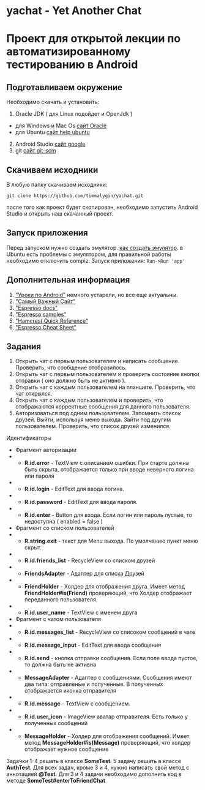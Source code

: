 # yachat - Yet Another Chat
Проект для открытой лекции по автоматизированному тестированию в Android
========================

Подготавливаем окружение
------------------------
Необходимо скачать и установить:
1. Oracle JDK ( для Linux подойдет и OpenJdk )
- для Windows и Mac Os [сайт Oracle](http://www.oracle.com/technetwork/java/javase/downloads/index-jsp-138363.html "Oracle")
- для Ubuntu [сайт help ubuntu](http://help.ubuntu.ru/wiki/java "java on ubuntu")
2. Android Studio [сайт google](https://developer.android.com/studio/index.html "Android Studio")
3. git [сайт git-scm](https://git-scm.com/download/ "git")

Скачиваем исходники
------------------------
В любую папку скачиваем исходники:

 `git clone https://github.com/timmalygin/yachat.git`

после того как проект будет скопирован, необходимо запустить Android Studio и открыть наш скачанный проект.

Запуск приложения
------------------------
Перед запуском нужно создать эмулятор. [как создать эмулятор](http://aristov-vasiliy.ru/knowledge/hello-world-v-android-studio/ustanovka-emulyatora-android.html "создание эмулятор"). в Ubuntu есть проблемы с эмулятором, для правильной работы необходимо отключить compiz. 
Запуск приложения: `Run->Run 'app'`

Дополнительная информация
------------------------
1. ["Уроки по Android"](http://startandroid.ru/ru/uroki/vse-uroki-spiskom.html) немного устарели, но все еще актуальны.
2. ["Самый Важный Сайт"](https://developer.android.com/)
3. ["Espresso docs"](https://google.github.io/android-testing-support-library/docs/espresso/)
4. ["Espresso samples"](https://github.com/googlesamples/android-testing)
5. ["Hamcrest Quick Reference"](www.marcphilipp.de/blog/2013/01/02/hamcrest-quick-reference/)
6. ["Espresso Cheat Sheet"](https://google.github.io/android-testing-support-library/docs/espresso/cheatsheet/)

Задания
------------------------
1. Открыть чат с первым пользователем и написать сообщение. Проверить, что сообщение отобразилось.
2. Открыть чат с первым пользователем и проверить состояние кнопки отправки ( оно должно быть не активно ).
3. Открыть чат с каждым пользователем на планшете. Проверить, что чат открылся.
4. Открыть чат с каждым пользователем и проверить, что отображаются корректные сообщения для данного пользователя.
5. Авторизоваться под одним пользователем. Запомнить список друзей. Выйти, используя меню выхода. Зайти под другим пользователем. Проверить, что список друзей изменился.

Идентификаторы
* Фрагмент авторизации
* * **R.id.error** - TextView с описанием ошибки. При старте должна быть скрыта, отображается только при вводе неверного логина или пароля 
* * **R.id.login** - EditText для ввода логина.
* * **R.id.password** - EditText для ввода пароля.
* * **R.id.enter** - Button для входа. Если логин или пароль пустые, то недоступна ( enabled = false )
* Фрагмент со списком пользователей
* * **R.string.exit** - текст для Menu выхода. По умолчанию пункт меню скрыт. 
* * **R.id.friends_list** - RecycleView со списком друзей
* * **FriendsAdapter** - Адаптер для списка Друзей
* * **FriendHolder** - Холдер для отображения друга. Имеет метод **FriendHolder#is(Friend)** проверяющий, что Холдер отображает переданного пользователя.
* * **R.id.user_name** - TextView с именем друга
* Фрагмент с чатом пользователя
* * **R.id.messages_list** - RecycleView со списоком сообщений в чате
* * **R.id.message_input** - EditText для ввода сообщения
* * **R.id.send** - кнопка отправки сообщения. Если поле ввода пустое, то должна быть не активна
* * **MessageAdapter** - Адаптер с сообщениями. Сообщения имеют два типа: отправленые и полученные. В полученных отображается иконка отправителя
* * **R.id.message** - TextView с сообщением. 
* * **R.id.user_icon** - ImageView аватар отправителя. Есть только у полученных сообщений
* * **MessageHolder** - Холдер для отображения сообщений. Имеет метод **MessageHolder#is(Message)** проверяющий, что холдер отображает нужное сообщение

Задачки 1-4 решать в классе **SomeTest**. 5 задачу решать в классе **AuthTest**.
Для всех задач, кроме 3 и 4, нужно написать свой метод с аннотацией **@Test**. Для 3 и 4 задачи необходимо дополнить код в методе **SomeTest#enterToFriendChat**

